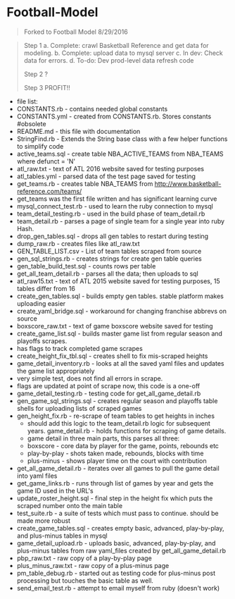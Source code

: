 # Football-Model

>Forked to Football Model 8/29/2016

> Step 1  	a. Complete: crawl Basketball Reference and get data for
> modeling.  	b. Complete: upload data to mysql server 	c. In dev: Check
> data for errors. 	d. To-do: Dev prod-level data refresh code
> 
> Step 2 ?
> 
> Step 3 PROFIT!!

 - file list:
 - CONSTANTS.rb - contains needed global constants
 - CONSTANTS.yml - created from CONSTANTS.rb. Stores constants #obsolete
 - README.md - this file with documentation
 - StringFind.rb - Extends the String base class with a few helper
   functions to simplify code
 - active_teams.sql - create table NBA_ACTIVE_TEAMS from NBA_TEAMS where
   defunct = 'N'
 - atl_raw.txt - text of ATL 2016 website saved for testing purposes
 - atl_tables.yml - parsed data of the test page saved for testing
 - get_teams.rb - creates table NBA_TEAMS from
   http://www.basketball-reference.com/teams/
  - get_teams was the first file written and has significant learning curve
 - mysql_connect_test.rb - used to learn the ruby connection to mysql
 - team_detail_testing.rb - used in the build phase of team_detail.rb
 - team_detail.rb - parses a page of single team for a single year into
   ruby Hash.
 - drop_gen_tables.sql - drops all gen tables to restart during testing
 - dump_raw.rb - creates files like atl_raw.txt
 - GEN_TABLE_LIST.csv - List of team tables scraped from source
 - gen_sql_strings.rb - creates strings for create gen table queries
 - gen_table_build_test.sql - counts rows per table
 - get_all_team_detail.rb - parses all the data; then uploads to sql
 - atl_raw15.txt - text of ATL 2015 website saved for testing purposes,
   15 tables differ from 16
 - create_gen_tables.sql - builds empty gen tables. stable platform
   makes uploading easier
 - create_yaml_bridge.sql - workaround for changing franchise abbrevs on
   source
 - boxscore_raw.txt - text of game boxscore website saved for testing
 - create_game_list.sql - builds master game list from regular season
   and playoffs scrapes.
  - has flags to track completed game scrapes
 - create_height_fix_tbl.sql - creates shell to fix mis-scraped heights
 - game_detail_inventory.rb - looks at all the saved yaml files and
   updates the game list appropriately
  - very simple test, does not find all errors in scrape.
  - flags are updated at point of scrape now, this code is a one-off
 - game_detail_testing.rb - testing code for get_all_game_detail.rb
 - gen_game_sql_strings.sql - creates regular season and playoffs table
   shells for uploading lists of scraped games
 - gen_height_fix.rb - re-scrape of team tables to get heights in inches
   - should add this logic to the team_detail.rb logic for subsequent years.
   			 game_detail.rb - holds functions for scraping of game details.
   - game detail in three main parts, this parses all three:
   - boxscore - core data by player for the game, points, rebounds etc
   - play-by-play - shots taken made, rebounds, blocks with time
   - plus-minus - shows player time on the court with contribution
 - get_all_game_detail.rb - iterates over all games to pull the game
   detail into yaml files
 - get_game_links.rb - runs through list of games by year and gets the
   game ID used in the URL's
 - update_roster_height.sql - final step in the height fix which puts
   the scraped number onto the main table
 - test_suite.rb - a suite of tests which must pass to continue. should
   be made more robust
 - create_game_tables.sql - creates empty basic, advanced, play-by-play,
   and plus-minus tables in mysql
 - game_detail_upload.rb - uploads basic, advanced, play-by-play, and
   plus-minus tables from raw yaml_files created by
   get_all_game_detail.rb
 - pbp_raw.txt - raw copy of a play-by-play page
 - plus_minus_raw.txt - raw copy of a plus-minus page
 - pm_table_debug.rb - started out as testing code for plus-minus post
   processing but touches the basic table as well.
 - send_email_test.rb - attempt to email myself from ruby (doesn't work)